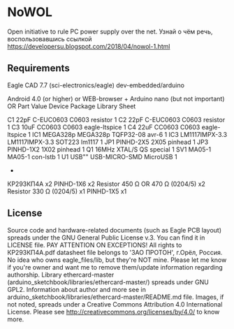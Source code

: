 # NoWOL

Open initiative to rule PC power supply over the net.
Узнай о чём речь, воспользовавшись ссылкой https://developersu.blogspot.com/2018/04/nowol-1.html

## Requirements

Eagle CAD 7.7 (sci-electronics/eagle)
dev-embedded/arduino

Android 4.0 (or higher) or WEB-browser
+
Arduino nano (but not important)
OR 
Part     Value          Device         Package       Library       Sheet

C1       22pF           C-EUC0603      C0603         resistor      1
C2       22pF           C-EUC0603      C0603         resistor      1
C3       10uF           CC0603         C0603         eagle-ltspice 1
C4       22uF           CC0603         C0603         eagle-ltspice 1
IC1      MEGA328p       MEGA328p       TQFP32-08     avr-6         1
IC3      LM1117IMPX-3.3 LM1117IMPX-3.3 SOT223        lm1117        1
JP1                     PINHD-2X5      2X05          pinhead       1
JP3                     PINHD-1X2      1X02          pinhead       1
Q1       16MHz          XTAL/S         QS            special       1
SV1                     MA05-1         MA05-1        con-lstb      1
U1                      USB""          USB-MICRO-SMD MicroUSB      1

+

КР293КП4А                           x2
PINHD-1X6                           x2
Resistor 450 Ω OR 470 Ω (0204/5)    x2
Resistor 330 Ω (0204/5)             x1
PINHD-1X5                           x1


## License

Source code and hardware-related documents (such as Eagle PCB layout) spreads under the GNU General Public License v.3. You can find it in LICENSE file. 
PAY ATTENTION ON EXCEPTIONS!
All rights to КР293КП4А.pdf datasheet file belongs to 'ЗАО ПРОТОН', г.Орёл, Россия.
No idea who owns eagle_files/lib, but they're NOT mine. Please let me know if you're owner and want me to remove them/update information regarding authorship.
Library ethercard-master (arduino_sketchbook/libraries/ethercard-master/) spreads under GNU GPL2. Information about author and more see in arduino_sketchbook/libraries/ethercard-master/README.md file.
Images, if not noted, spreads under a Creative Commons Attribution 4.0 International License. Please see http://creativecommons.org/licenses/by/4.0/ to know more.
